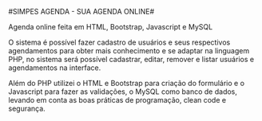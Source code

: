 #SIMPES AGENDA - SUA AGENDA ONLINE#

Agenda online feita em HTML, Bootstrap, Javascript e MySQL

O sistema é possível fazer cadastro de usuários e seus respectivos agendamentos para obter mais conhecimento e se adaptar na linguagem PHP, 
no sistema será possível cadastrar, editar, remover e listar usuários e agendamentos na interface.

Além do PHP utilizei o HTML e Bootstrap para criação do formulário e o Javascript para fazer as validações, 
o MySQL como banco de dados, levando em conta as boas práticas de programação, clean code e segurança.
